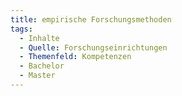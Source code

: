 ```yaml
---
title: empirische Forschungsmethoden
tags:
  - Inhalte
  - Quelle: Forschungseinrichtungen
  - Themenfeld: Kompetenzen
  - Bachelor
  - Master
---
```

